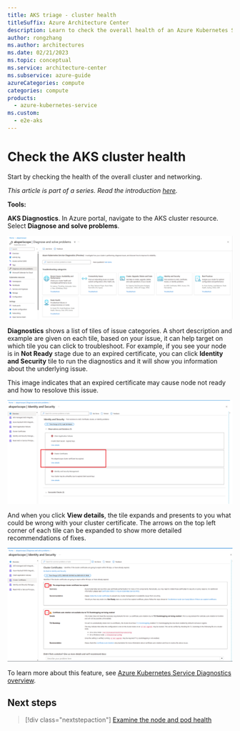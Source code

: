 ```yaml
---
title: AKS triage - cluster health
titleSuffix: Azure Architecture Center
description: Learn to check the overall health of an Azure Kubernetes Service (AKS) cluster, as part of a triage step for AKS clusters.
author: rongzhang
ms.author: architectures
ms.date: 02/21/2023
ms.topic: conceptual
ms.service: architecture-center
ms.subservice: azure-guide
azureCategories: compute
categories: compute
products:
  - azure-kubernetes-service
ms.custom:
  - e2e-aks
---
```


# Check the AKS cluster health

Start by checking the health of the overall cluster and networking.

_This article is part of a series. Read the introduction [here](aks-triage-practices.md)._

**Tools:**

**AKS Diagnostics**. In Azure portal, navigate to the AKS cluster resource. Select **Diagnose and solve problems**.

![AKS Diagnostics](images/aks-diagnostics.png)

**Diagnostics** shows a list of tiles of issue categories. A short description and example are given on each tile, based on your issue, it can help target on which tile you can click to troubleshoot. For example, if you see your node is in **Not Ready** stage due to an expired certificate, you can click **Identity and Security** tile to run the diagnostics and it will show you information about the underlying issue.

This image indicates that an expired certificate may cause node not ready and how to resolove this issue. 

![AKS Diagnostics Results - Identity and Security](images/aks-diagnostics-results.png)

And when you click **View details**, the tile expands and presents to you what could be wrong with your cluster certificate. The arrows on the top left corner of each tile can be expanded to show more detailed recommendations of fixes. 

![AKS Diagnostics Results - Identity and Security - Cluster Certificate Expired](images/aks-diagnostics-expiredCert.png)

To learn more about this feature, see [Azure Kubernetes Service Diagnostics overview](/azure/aks/aks-diagnostics).

## Next steps

> [!div class="nextstepaction"]
> [Examine the node and pod health](aks-triage-node-health.md)
